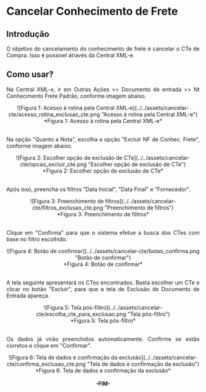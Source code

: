 <style>
    p{
        text-align: justify;
    }
</style>

# Cancelar Conhecimento de Frete

## Introdução

O objetivo do cancelamento do conhecimento de frete é cancelar o CTe de Compra. Isso é possível através da Central XML-e.

## Como usar?

Na Central XML-e, ir em Outras Ações >> Documento de entrada >> Nt Conhecimento Frete Padrão, conforme imagem abaixo. 

<center>![Figura 1: Acesso à rotina pela Central XML-e](../../assets/cancelar-cte/acesso_rotina_exclusao_cte.png "Acesso à rotina pela Central XML-e")
<br>*Figura 1: Acesso à rotina pela Central XML-e*<br></center>
<br>

Na opção "Quanto a Nota", escolha a opção "Excluir NF de Conhec. Frete", conforme imagem abaixo.

<center>![Figura 2: Escolher opção de exclusão de CTe](../../assets/cancelar-cte/opcao_excluir_cte.png "Escolher opção de exclusão de CTe")
<br>*Figura 2: Escolher opção de exclusão de CTe*<br></center>
<br>

Após isso, preencha os filtros "Data Inicial", "Data Final" e "Fornecedor".

<center>![Figura 3: Preenchimento de filtros](../../assets/cancelar-cte/filtros_exclusao_cte.png "Preenchimento de filtros")
<br>*Figura 3: Preenchimento de filtros*<br></center>
<br>

Clique em "Confirma" para que o sistema efetue a busca dos CTes com base no filtro escolhido.

<center>![Figura 4: Botão de confirmar](../../assets/cancelar-cte/botao_confirma.png "Botão de confirmar")
<br>*Figura 4: Botão de confirmar*<br></center>
<br>

A tela seguinte apresentará os CTes encontrados. Basta escolher um CTe e clicar no botão "Excluir", para que a tela de Exclusão de Documento de Entrada apareça.

<center>![Figura 5: Tela pós-filtro](../../assets/cancelar-cte/escolha_cte_para_exclusao.png "Tela pós-filtro")
<br>*Figura 5: Tela pós-filtro*<br></center>
<br>

Os dados já virão preenchidos automaticamente. Confirme se estão corretos e clique em "Confirmar".

<center>![Figura 6: Tela de dados e confirmação da exclusão](../../assets/cancelar-cte/confirma_exclusao_cte.png "Tela de dados e confirmação da exclusão")
<br>*Figura 6: Tela de dados e confirmação da exclusão*<br></center>
<br>

<div style="text-align: center; font-weight: bold;">-FIM-</div>